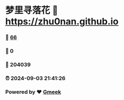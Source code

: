 # 梦里寻落花 :link: https://zhu0nan.github.io 
### :page_facing_up: [66](https://zhu0nan.github.io/tag.html) 
### :speech_balloon: 0 
### :hibiscus: 204039 
### :alarm_clock: 2024-09-03 21:41:26 
### Powered by :heart: [Gmeek](https://github.com/Meekdai/Gmeek)
